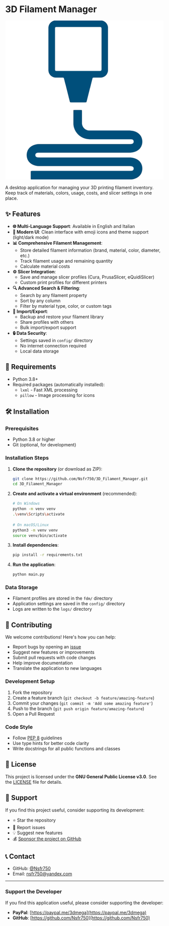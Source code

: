 # 3D Filament Manager

![3D Filament Manager](assets/logo.png)

A desktop application for managing your 3D printing filament inventory. Keep track of materials, colors, usage, costs, and slicer settings in one place.

## ✨ Features

* **🌐 Multi-Language Support**: Available in English and Italian
* **🎨 Modern UI**: Clean interface with emoji icons and theme support (light/dark mode)
* **📊 Comprehensive Filament Management**:
  * Store detailed filament information (brand, material, color, diameter, etc.)
  * Track filament usage and remaining quantity
  * Calculate material costs
* **⚙️ Slicer Integration**:
  * Save and manage slicer profiles (Cura, PrusaSlicer, eQuidiSlicer)
  * Custom print profiles for different printers
* **🔍 Advanced Search & Filtering**:
  * Search by any filament property
  * Sort by any column
  * Filter by material type, color, or custom tags
* **📂 Import/Export**:
  * Backup and restore your filament library
  * Share profiles with others
  * Bulk import/export support
* **🔒 Data Security**:
  * Settings saved in `config/` directory
  * No internet connection required
  * Local data storage

## 🚀 Requirements

* Python 3.8+
* Required packages (automatically installed):
  * `lxml` - Fast XML processing
  * `pillow` - Image processing for icons

## 🛠️ Installation

### Prerequisites

* Python 3.8 or higher
* Git (optional, for development)

### Installation Steps

1. **Clone the repository** (or download as ZIP):

   ```bash
   git clone https://github.com/Nsfr750/3D_Filament_Manager.git
   cd 3D_Filament_Manager
   ```

2. **Create and activate a virtual environment** (recommended):

   ```bash
   # On Windows
   python -m venv venv
   .\venv\Scripts\activate
   
   # On macOS/Linux
   python3 -m venv venv
   source venv/bin/activate
   ```

3. **Install dependencies**:

   ```bash
   pip install -r requirements.txt
   ```

4. **Run the application**:

   ```bash
   python main.py
   ```

### Data Storage

* Filament profiles are stored in the `fdm/` directory
* Application settings are saved in the `config/` directory
* Logs are written to the `logs/` directory

## 🤝 Contributing

We welcome contributions! Here's how you can help:

* Report bugs by opening an [issue](https://github.com/Nsfr750/3D_Filament_Manager/issues)
* Suggest new features or improvements
* Submit pull requests with code changes
* Help improve documentation
* Translate the application to new languages

### Development Setup

1. Fork the repository
2. Create a feature branch (`git checkout -b feature/amazing-feature`)
3. Commit your changes (`git commit -m 'Add some amazing feature'`)
4. Push to the branch (`git push origin feature/amazing-feature`)
5. Open a Pull Request

### Code Style

* Follow [PEP 8](https://www.python.org/dev/peps/pep-0008/) guidelines
* Use type hints for better code clarity
* Write docstrings for all public functions and classes

## 📜 License

This project is licensed under the **GNU General Public License v3.0**. See the [LICENSE](LICENSE) file for details.

## 🙏 Support

If you find this project useful, consider supporting its development:

* ⭐ Star the repository
* 🐛 Report issues
* 💡 Suggest new features
* 💰 [Sponsor the project on GitHub](https://github.com/sponsors/Nsfr750)

## 📞 Contact

* GitHub: [@Nsfr750](https://github.com/Nsfr750)
* Email: nsfr750@yandex.com

---

### Support the Developer

If you find this application useful, please consider supporting the developer:

* **PayPal**: [https://paypal.me/3dmega](https://paypal.me/3dmega)
* **GitHub**: [https://github.com/Nsfr750](https://github.com/Nsfr750)
